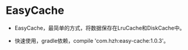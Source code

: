 # EasyCache

- EasyCache，最简单的方式，将数据保存在LruCache和DiskCache中。

- 快速使用，gradle依赖，compile 'com.hzh:easy-cache:1.0.3'。